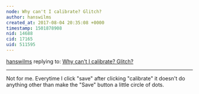 ```yaml
---
node: Why can't I calibrate? Glitch?
author: hanswilms
created_at: 2017-08-04 20:35:08 +0000
timestamp: 1501878908
nid: 14688
cid: 17165
uid: 511595
---
```




[hanswilms](../profile/hanswilms) replying to: [Why can't I calibrate? Glitch?](../notes/hanswilms/07-27-2017/why-can-t-i-calibrate-glitch)

----
Not for me. Everytime I click "save" after clicking "calibrate" it doesn't do anything other than make the "Save" button a little circle of dots.